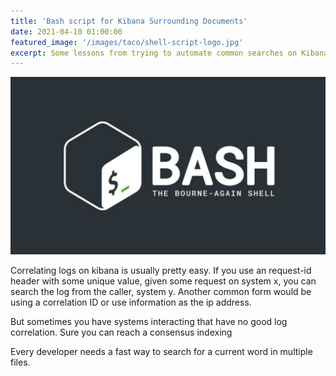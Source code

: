 ```yaml
---
title: 'Bash script for Kibana Surrounding Documents'
date: 2021-04-10 01:00:00
featured_image: '/images/taco/shell-script-logo.jpg'
excerpt: Some lessons from trying to automate common searches on Kibana using Bash.
---
```


![](/images/taco/shell-script-logo.jpg)


Correlating logs on kibana is usually pretty easy. If you use an request-id header with some unique value,  given some request on system x, you can search the log from the caller, system y.
Another common form would be using a correlation ID or use information as the ip address.

But sometimes you have systems interacting that have no good log correlation. Sure you can reach a consensus indexing

 Every developer needs a fast way to search for a current word in multiple files.
